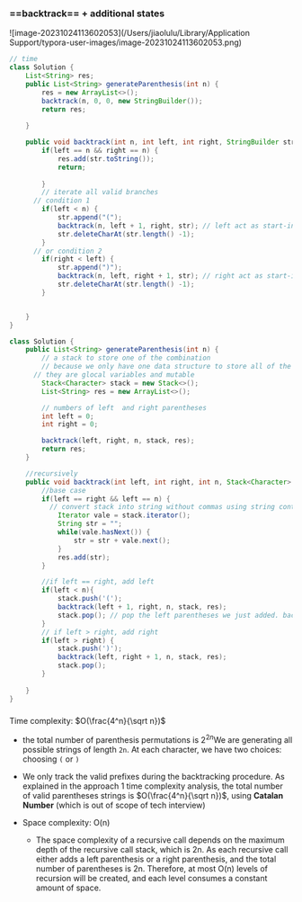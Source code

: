 ###   ==backtrack== + additional states

![image-20231024113602053](/Users/jiaolulu/Library/Application Support/typora-user-images/image-20231024113602053.png)

```java
// time
class Solution {
    List<String> res;
    public List<String> generateParenthesis(int n) {
        res = new ArrayList<>();
        backtrack(n, 0, 0, new StringBuilder());
        return res;
        
    }

    public void backtrack(int n, int left, int right, StringBuilder str) {
        if(left == n && right == n) {
            res.add(str.toString());
            return;
            
        }
        // iterate all valid branches
      // condition 1
        if(left < n) {
            str.append("(");
            backtrack(n, left + 1, right, str); // left act as start-index here
            str.deleteCharAt(str.length() -1);
        }
      // or condition 2
        if(right < left) {
            str.append(")");
            backtrack(n, left, right + 1, str); // right act as start-index too.
            str.deleteCharAt(str.length() -1);
        }


    }
}
```



```java
class Solution {
    public List<String> generateParenthesis(int n) {
        // a stack to store one of the combination
        // because we only have one data structure to store all of the combinations so we need one which is easy to add and pop we just added.
      // they are glocal variables and mutable
        Stack<Character> stack = new Stack<>();
        List<String> res = new ArrayList<>();

        // numbers of left  and right parentheses
        int left = 0;
        int right = 0; 

        backtrack(left, right, n, stack, res);
        return res;
    }

    //recursively
    public void backtrack(int left, int right, int n, Stack<Character> stack, List<String> res){
        //base case
        if(left == right && left == n) {
          // convert stack into string without commas using string contenation
            Iterator vale = stack.iterator();
            String str = "";
            while(vale.hasNext()) {
                str = str + vale.next();
            }
            res.add(str);
        }

        //if left == right, add left
        if(left < n){
            stack.push('(');
            backtrack(left + 1, right, n, stack, res);
            stack.pop(); // pop the left parentheses we just added. backtrack here
        }
        // if left > right, add right
        if(left > right) {
            stack.push(')');
            backtrack(left, right + 1, n, stack, res);
            stack.pop();
        }
        
    }
}
```

### 

Time complexity: $O(\frac{4^n}{\sqrt n})$

- the total number of parenthesis permutations is $2^{2n}$We are generating all possible strings of length `2n`. At each character, we have two choices: choosing `(` or `)`

- We only track the valid prefixes during the backtracking procedure. As explained in the approach 1 time complexity analysis, the total number of valid parentheses strings is  $O(\frac{4^n}{\sqrt n})$, using **Catalan Number** (which is out of scope of tech interview)

- Space complexity: O(n)
  - The space complexity of a recursive call depends on the maximum depth of the recursive call stack, which is 2n. As each recursive call either adds a left parenthesis or a right parenthesis, and the total number of parentheses is 2n. Therefore, at most O(n) levels of recursion will be created, and each level consumes a constant amount of space.
